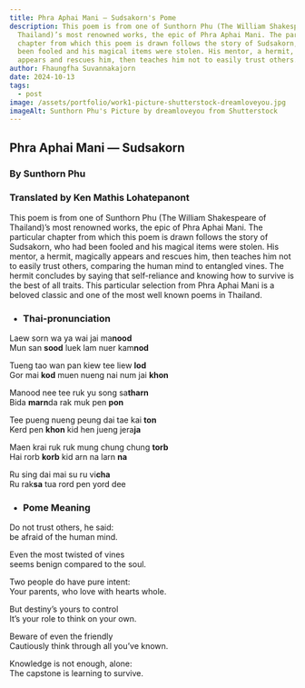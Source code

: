 ```yaml
---
title: Phra Aphai Mani — Sudsakorn's Pome
description: This poem is from one of Sunthorn Phu (The William Shakespeare of
  Thailand)’s most renowned works, the epic of Phra Aphai Mani. The particular
  chapter from which this poem is drawn follows the story of Sudsakorn, who had
  been fooled and his magical items were stolen. His mentor, a hermit, magically
  appears and rescues him, then teaches him not to easily trust others.
author: Fhaungfha Suvannakajorn
date: 2024-10-13
tags:
  - post
image: /assets/portfolio/work1-picture-shutterstock-dreamloveyou.jpg
imageAlt: Sunthorn Phu's Picture by dreamloveyou from Shutterstock
---
```

## Phra Aphai Mani — Sudsakorn

### By Sunthorn Phu

### Translated by Ken Mathis Lohatepanont

This poem is from one of Sunthorn Phu (The William Shakespeare of Thailand)’s most renowned works, the epic of Phra Aphai Mani. The particular chapter from which this poem is drawn follows the story of Sudsakorn, who had been fooled and his magical items were stolen. His mentor, a hermit, magically appears and rescues him, then teaches him not to easily trust others, comparing the human mind to entangled vines. The hermit concludes by saying that self-reliance and knowing how to survive is the best of all traits. This particular selection from Phra Aphai Mani is a beloved classic and one of the most well known poems in Thailand.

* ### **Thai-pronunciation**

Laew sorn wa ya wai jai ma**nood**\
Mun san **sood** luek lam nuer kam**nod**

Tueng tao wan pan kiew tee liew **lod**\
Gor mai **kod** muen nueng nai num jai **khon**

Manood nee tee ruk yu song sa**tharn**\
Bida **marn**da rak muk pen **pon**

Tee pueng nueng peung dai tae kai **ton**\
Kerd pen **khon** kid hen jueng jera**ja**

Maen krai ruk ruk mung chung chung **torb**\
Hai rorb **korb** kid arn na larn **na**

Ru sing dai mai su ru vi**cha**\
Ru rak**sa** tua rord pen yord dee

* ### P﻿ome Meaning

Do not trust others, he said:\
be afraid of the human mind.

Even the most twisted of vines\
seems benign compared to the soul.

Two people do have pure intent:\
Your parents, who love with hearts whole.

But destiny’s yours to control\
It’s your role to think on your own.

Beware of even the friendly\
Cautiously think through all you’ve known.

Knowledge is not enough, alone:\
The capstone is learning to survive.